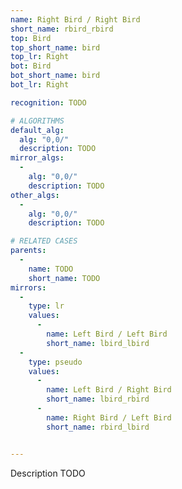 ```yaml
---
name: Right Bird / Right Bird
short_name: rbird_rbird
top: Bird
top_short_name: bird
top_lr: Right
bot: Bird
bot_short_name: bird
bot_lr: Right

recognition: TODO

# ALGORITHMS
default_alg:
  alg: "0,0/"
  description: TODO
mirror_algs:
  -
    alg: "0,0/"
    description: TODO
other_algs:
  -
    alg: "0,0/"
    description: TODO

# RELATED CASES
parents:
  -
    name: TODO
    short_name: TODO
mirrors:
  -
    type: lr
    values: 
      -
        name: Left Bird / Left Bird
        short_name: lbird_lbird
  -
    type: pseudo
    values: 
      -
        name: Left Bird / Right Bird
        short_name: lbird_rbird
      -
        name: Right Bird / Left Bird
        short_name: rbird_lbird


---
```


Description TODO

